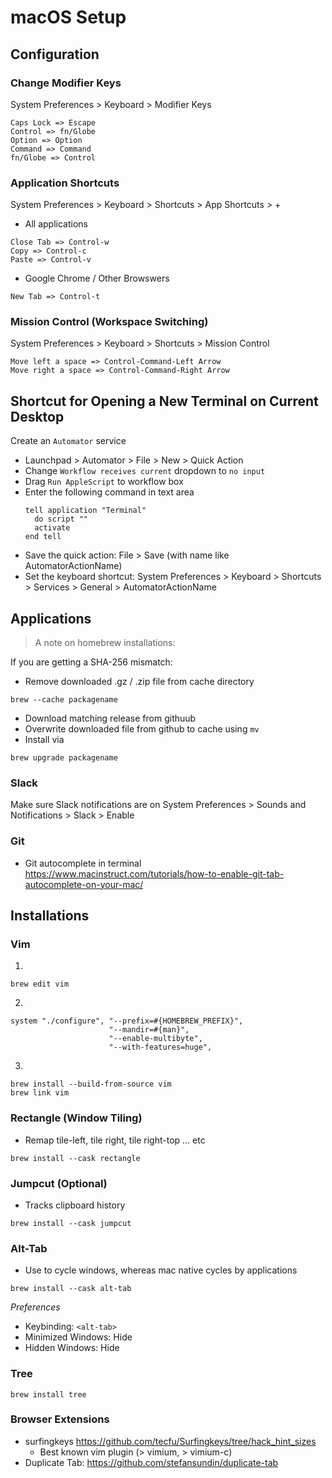 # macOS Setup

## Configuration

### Change Modifier Keys

System Preferences > Keyboard > Modifier Keys

```
Caps Lock => Escape
Control => fn/Globe
Option => Option
Command => Command
fn/Globe => Control
```

### Application Shortcuts

System Preferences > Keyboard > Shortcuts > App Shortcuts > +

- All applications

```
Close Tab => Control-w
Copy => Control-c
Paste => Control-v
```

- Google Chrome / Other Browswers

```
New Tab => Control-t
```

### Mission Control (Workspace Switching)

System Preferences > Keyboard > Shortcuts > Mission Control

```
Move left a space => Control-Command-Left Arrow
Move right a space => Control-Command-Right Arrow
```

## Shortcut for Opening a New Terminal on Current Desktop

Create an `Automator` service

- Launchpad > Automator > File > New > Quick Action
- Change `Workflow receives current` dropdown to `no input`
- Drag `Run AppleScript` to workflow box
- Enter the following command in text area
  ```
  tell application "Terminal"
    do script ""
    activate
  end tell
  ```
- Save the quick action: File > Save (with name like AutomatorActionName)
- Set the keyboard shortcut: System Preferences > Keyboard > Shortcuts > Services > General > AutomatorActionName

## Applications

> A note on homebrew installations:

If you are getting a SHA-256 mismatch:

- Remove downloaded .gz / .zip file from cache directory

```
brew --cache packagename
```

- Download matching release from githuub
- Overwrite downloaded file from github to cache using `mv`
- Install via

```
brew upgrade packagename
```

### Slack

Make sure Slack notifications are on
System Preferences > Sounds and Notifications > Slack > Enable

### Git

- Git autocomplete in terminal
  https://www.macinstruct.com/tutorials/how-to-enable-git-tab-autocomplete-on-your-mac/

## Installations

### Vim

1.

```
brew edit vim
```

2.

```
system "./configure", "--prefix=#{HOMEBREW_PREFIX}",
                      "--mandir=#{man}",
                      "--enable-multibyte",
                      "--with-features=huge",
```

3.

```
brew install --build-from-source vim
brew link vim
```

### Rectangle (Window Tiling)

- Remap tile-left, tile right, tile right-top ... etc

```
brew install --cask rectangle
```

### Jumpcut (Optional)

- Tracks clipboard history

```
brew install --cask jumpcut
```

### Alt-Tab

- Use <alt-tab> to cycle windows, whereas mac native cycles by applications

```
brew install --cask alt-tab
```

_Preferences_

- Keybinding: `<alt-tab>`
- Minimized Windows: Hide
- Hidden Windows: Hide

### Tree

```
brew install tree
```

### Browser Extensions

- surfingkeys https://github.com/tecfu/Surfingkeys/tree/hack_hint_sizes
  - Best known vim plugin (> vimium, > vimium-c)
- Duplicate Tab: https://github.com/stefansundin/duplicate-tab

